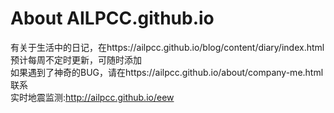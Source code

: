 # About AILPCC.github.io
有关于生活中的日记，在https://ailpcc.github.io/blog/content/diary/index.html
预计每周不定时更新，可随时添加<br>
如果遇到了神奇的BUG，请在https://ailpcc.github.io/about/company-me.html 联系<br>
实时地震监测:http://ailpcc.github.io/eew
